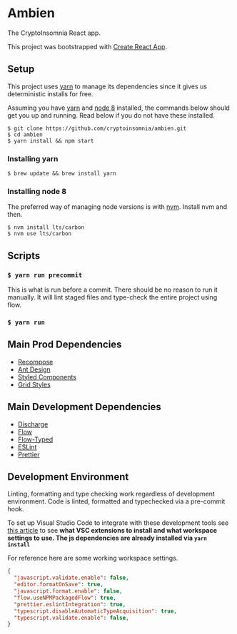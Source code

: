 # Ambien

The CryptoInsomnia React app.

This project was bootstrapped with [Create React App](https://github.com/facebookincubator/create-react-app).

## Setup

This project uses [yarn](https://github.com/yarnpkg/yarn) to manage its dependencies since it gives us deterministic installs for free.

Assuming you have [yarn](https://github.com/yarnpkg/yarn) and [node 8](https://nodejs.org/en/blog/release/v8.9.0/) installed, the commands below should get you up and running. Read below if you do not have these installed. 
```
$ git clone https://github.com/cryptoinsomnia/ambien.git
$ cd ambien
$ yarn install && npm start
```

### Installing yarn
```
$ brew update && brew install yarn
```
### Installing node 8
The preferred way of managing node versions is with [nvm](https://github.com/creationix/nvm). Install nvm and then. 
``` 
$ nvm install lts/carbon
$ nvm use lts/carbon
```

## Scripts
### `$ yarn run precommit` 
This is what is run before a commit. There should be no reason to run it manually. It will lint staged files and type-check the entire project using flow.

### `$ yarn run`

## Main Prod Dependencies

* [Recompose](https://github.com/acdlite/recompose)
* [Ant Design](https://github.com/ant-design/ant-design)
* [Styled Components](https://github.com/styled-components/styled-components)
* [Grid Styles](https://github.com/jxnblk/grid-styled)

## Main Development Dependencies

* [Discharge](https://github.com/brandonweiss/discharge)
* [Flow](https://flow.org/)
* [Flow-Typed](https://github.com/flowtype/flow-typed)
* [ESLint](https://github.com/eslint/eslint)
* [Prettier](https://github.com/prettier/prettier)

## Development Environment

Linting, formatting and type checking work regardless of development environment. Code is linted, formatted and typechecked via a pre-commit hook.

To set up Visual Studio Code to integrate with these development tools see [this article](https://hackernoon.com/configure-eslint-prettier-and-flow-in-vs-code-for-react-development-c9d95db07213) to see **what VSC extensions to install and what workspace settings to use. The js dependencies are already installed via `yarn install`**

For reference here are some working workspace settings.
```json
{
  "javascript.validate.enable": false,
  "editor.formatOnSave": true,
  "javascript.format.enable": false,
  "flow.useNPMPackagedFlow": true,
  "prettier.eslintIntegration": true,
  "typescript.disableAutomaticTypeAcquisition": true,
  "typescript.validate.enable": false,
}
```
